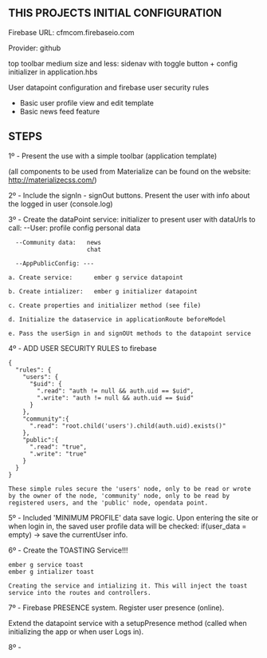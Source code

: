 THIS PROJECTS INITIAL CONFIGURATION
-----------------------------------

Firebase URL: cfmcom.firebaseio.com

Provider:     github

top toolbar
  medium size and less: sidenav with toggle button + config initializer in application.hbs

User datapoint configuration and firebase user security rules

* Basic user profile view and edit template
* Basic news feed feature




STEPS
-----


1º - Present the use with a simple toolbar (application template)

(all components to be used from Materialize can be found on the website: http://materializecss.com/)

2º - Include the signIn - signOut buttons. Present the user with info about the logged in user (console.log)

3º - Create the dataPoint service: initializer to present user with dataUrls to call:
      --User: profile
              config
              personal data

      --Community data:   news
                          chat

      --AppPublicConfig: ---

    a. Create service:      ember g service datapoint

    b. Create intializer:   ember g initializer datapoint

    c. Create properties and initializer method (see file)

    d. Initialize the dataservice in applicationRoute beforeModel

    e. Pass the userSign in and signOUt methods to the datapoint service


4º - ADD USER SECURITY RULES to firebase

    {
      "rules": {
        "users": {
          "$uid": {
            ".read": "auth != null && auth.uid == $uid",
            ".write": "auth != null && auth.uid == $uid"
          }
        },
        "community":{
          ".read": "root.child('users').child(auth.uid).exists()"
        },
        "public":{
          ".read": "true",
          ".write": "true"
        }
      }
    }

    These simple rules secure the 'users' node, only to be read or wrote by the owner of the node, 'community' node, only to be read by registered users, and the 'public' node, opendata point.

5º - Included 'MINIMUM PROFILE' data save logic.
    Upon entering the site or when login in, the saved user profile data will be checked:
        if(user_data = empty) -> save the currentUser info.


6º - Create the TOASTING Service!!!

    ember g service toast
    ember g intializer toast

    Creating the service and intializing it. This will inject the toast service into the routes and controllers.


7º - Firebase PRESENCE system. Register user presence (online).

  Extend the datapoint service with a setupPresence method (called when initializing the app or when user Logs in).

8º - 
